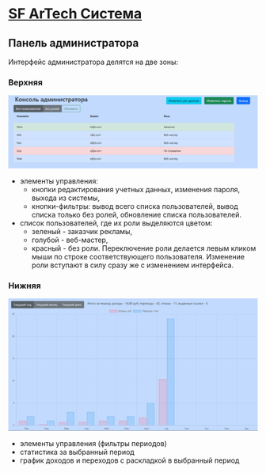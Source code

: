 # [SF ArTech Система](../README.md)

## Панель администратора

Интерфейс администратора делятся на две зоны:
### Верхняя

![верхняя часть интерфейса](/docs/img/admin1.png)

- элементы управления: 
    * кнопки редактирования учетных данных, изменения пароля, выхода из системы,
    * кнопки-фильтры: вывод всего списка пользователей, вывод списка только без ролей, обновление списка пользователей.
- список пользователей, где их роли выделяются цветом:
    * зеленый - заказчик рекламы,
    * голубой - веб-мастер,
    * красный - без роли.
Переключение роли делается левым кликом мыши по строке соответствующего пользователя. Изменение роли вступают в силу сразу же с изменением интерфейса.

### Нижняя

![нижняя часть интерфейса](/docs/img/admin2.png)

- элементы управления (фильтры периодов)
- статистика за выбранный период
- график доходов и переходов с раскладкой в выбранный период


